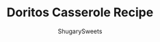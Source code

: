 ---
layout: ../../layouts/MarkdownPostLayout.astro
title: Doritos Casserole Recipe
author: ShugarySweets
pubDate: 2021-02-28
description: "Make dinner time exciting with this deliciously easy Doritos Casserole. Nacho cheese flavor meets seasoned taco meat, baked and covered with cheese! This is a family favorite meal that comes together in no time."
image_url: https://www.shugarysweets.com/wp-content/uploads/2023/01/doritos-casserole-facebook.jpg
tags: ["Main Dish","Mexican"]
calories: 744
protein: 33
carbohydrates: 41
fats: 49
fiber: 4
ingredients: ["10 ounce bag nacho cheese Doritos","1 pound cooked taco meat ","2 cups mexican cheese, shredded","1 cup sour cream","1 cup salsa con queso (I used Newman’s Own)","Cherry tomatoes, optional topping","Green Onions, optional topping"]
serves: 6
time: "45 minutes"
prepTime: "10 minutes"
instructions: ["Preheat the oven to 350 degrees F. Layer a 9 or 10-inch square baking dish with half of the lightly broken Doritos.","Combine cooked taco meat, sour cream, and queso cheese together in a medium sized mixing bowl.","Layer half of the taco meat mixture on top of the Doritos in the casserole dish.","Layer half of the shredded mexican cheese on top of the taco mixture.","Repeat steps 2-5 once more.","Bake for 20 minutes covered with foil, then uncover and bake for an additional 10 minutes. Serve hot with sliced green onions if desired."]
nutrition: ["744 calories","41 grams carbohydrates","124 milligrams cholesterol","49 grams fat","4 grams fiber","33 grams protein","18 grams saturated fat","1541 milligrams sodium","5 grams sugar","1 grams trans fat","24 grams unsaturated fat"]
---